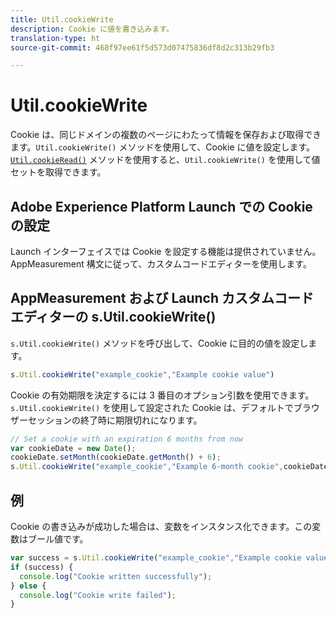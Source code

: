```yaml
---
title: Util.cookieWrite
description: Cookie に値を書き込みます。
translation-type: ht
source-git-commit: 468f97ee61f5d573d07475836df8d2c313b29fb3

---
```



# Util.cookieWrite

Cookie は、同じドメインの複数のページにわたって情報を保存および取得できます。`Util.cookieWrite()` メソッドを使用して、Cookie に値を設定します。[`Util.cookieRead()`](util-cookieread.md) メソッドを使用すると、`Util.cookieWrite()` を使用して値セットを取得できます。

## Adobe Experience Platform Launch での Cookie の設定

Launch インターフェイスでは Cookie を設定する機能は提供されていません。AppMeasurement 構文に従って、カスタムコードエディターを使用します。

## AppMeasurement および Launch カスタムコードエディターの s.Util.cookieWrite()

`s.Util.cookieWrite()` メソッドを呼び出して、Cookie に目的の値を設定します。

```js
s.Util.cookieWrite("example_cookie","Example cookie value")
```

Cookie の有効期限を決定するには 3 番目のオプション引数を使用できます。`s.Util.cookieWrite()` を使用して設定された Cookie は、デフォルトでブラウザーセッションの終了時に期限切れになります。

```js
// Set a cookie with an expiration 6 months from now
var cookieDate = new Date();
cookieDate.setMonth(cookieDate.getMonth() + 6);
s.Util.cookieWrite("example_cookie","Example 6-month cookie",cookieDate);
```

## 例

Cookie の書き込みが成功した場合は、変数をインスタンス化できます。この変数はブール値です。

```js
var success = s.Util.cookieWrite("example_cookie","Example cookie value");
if (success) {
  console.log("Cookie written successfully");
} else {
  console.log("Cookie write failed");
}
```
